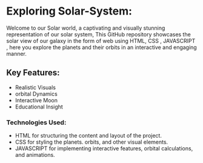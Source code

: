 # Exploring Solar-System:
Welcome to our Solar world, a captivating and visually stunning representation of our solar system, This GitHub repository showcases the solar view of our galaxy in the form of web using HTML, CSS , JAVASCRIPT , here you explore the planets and  their orbits in an interactive and engaging manner. 

## Key Features:
* Realistic Visuals
* orbital Dynamics
* Interactive Moon
* Educational Insight

### Technologies Used:
* HTML for structuring the content and layout of the project.
* CSS for styling the planets. orbits, and other visual elements.
* JAVASCRIPT for implementing interactive features, orbital calculations, and animations.
